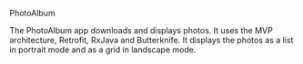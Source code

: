 
PhotoAlbum

The PhotoAlbum app downloads and displays photos. It uses the MVP architecture, Retrofit, RxJava and Butterknife. It displays the photos as a list in portrait mode and as a grid in landscape mode.

